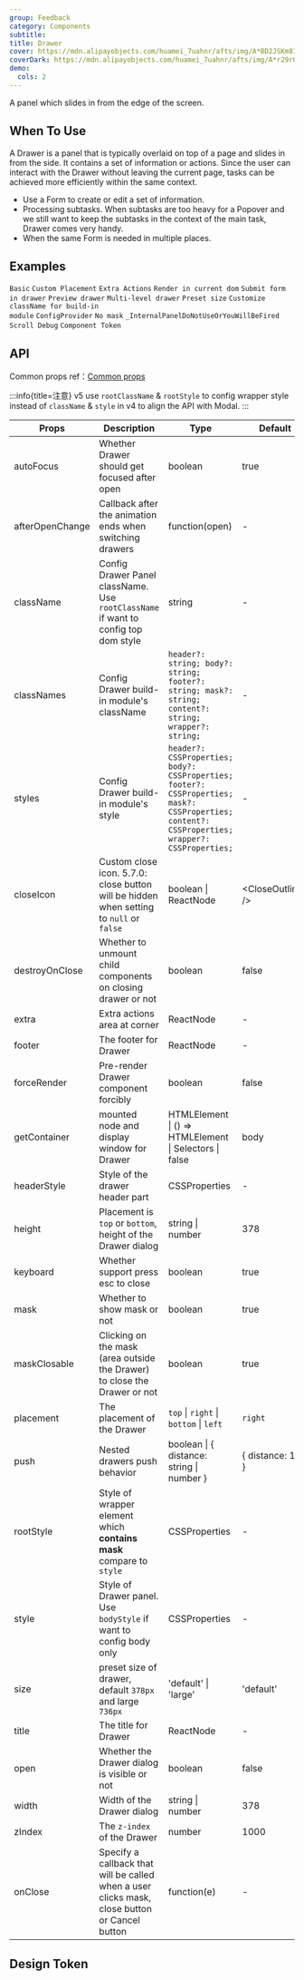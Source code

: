 ```yaml
---
group: Feedback
category: Components
subtitle:
title: Drawer
cover: https://mdn.alipayobjects.com/huamei_7uahnr/afts/img/A*BD2JSKm8I-kAAAAAAAAAAAAADrJ8AQ/original
coverDark: https://mdn.alipayobjects.com/huamei_7uahnr/afts/img/A*r29rQ51bNdwAAAAAAAAAAAAADrJ8AQ/original
demo:
  cols: 2
---
```


A panel which slides in from the edge of the screen.

## When To Use

A Drawer is a panel that is typically overlaid on top of a page and slides in from the side. It contains a set of information or actions. Since the user can interact with the Drawer without leaving the current page, tasks can be achieved more efficiently within the same context.

- Use a Form to create or edit a set of information.
- Processing subtasks. When subtasks are too heavy for a Popover and we still want to keep the subtasks in the context of the main task, Drawer comes very handy.
- When the same Form is needed in multiple places.

## Examples

<!-- prettier-ignore -->
<code src="./demo/basic-right.tsx">Basic</code>
<code src="./demo/placement.tsx">Custom Placement</code>
<code src="./demo/extra.tsx">Extra Actions</code>
<code src="./demo/render-in-current.tsx">Render in current dom</code>
<code src="./demo/form-in-drawer.tsx">Submit form in drawer</code>
<code src="./demo/user-profile.tsx">Preview drawer</code>
<code src="./demo/multi-level-drawer.tsx">Multi-level drawer</code>
<code src="./demo/size.tsx">Preset size</code>
<code src="./demo/classNames.tsx">Customize className for build-in module</code>
<code src="./demo/config-provider.tsx" debug>ConfigProvider</code>
<code src="./demo/no-mask.tsx" debug>No mask</code>
<code src="./demo/render-panel.tsx" debug>_InternalPanelDoNotUseOrYouWillBeFired</code>
<code src="./demo/scroll-debug.tsx" debug>Scroll Debug</code>
<code src="./demo/component-token.tsx" debug>Component Token</code>

## API

Common props ref：[Common props](/docs/react/common-props)

<!-- prettier-ignore -->
:::info{title=注意}
v5 use `rootClassName` & `rootStyle` to config wrapper style instead of `className` & `style` in v4 to align the API with Modal.
:::

| Props | Description | Type | Default | Version |
| --- | --- | --- | --- | --- |
| autoFocus | Whether Drawer should get focused after open | boolean | true | 4.17.0 |
| afterOpenChange | Callback after the animation ends when switching drawers | function(open) | - |  |
| className | Config Drawer Panel className. Use `rootClassName` if want to config top dom style | string | - |  |
| classNames | Config Drawer build-in module's className | `header?: string; body?: string; footer?: string; mask?: string; content?: string; wrapper?: string;` | - |  |
| styles | Config Drawer build-in module's style | `header?: CSSProperties; body?: CSSProperties; footer?: CSSProperties; mask?: CSSProperties; content?: CSSProperties; wrapper?: CSSProperties;` | - | 5.10.0 |
| closeIcon | Custom close icon. 5.7.0: close button will be hidden when setting to `null` or `false` | boolean \| ReactNode | &lt;CloseOutlined /> |  |
| destroyOnClose | Whether to unmount child components on closing drawer or not | boolean | false |  |
| extra | Extra actions area at corner | ReactNode | - | 4.17.0 |
| footer | The footer for Drawer | ReactNode | - |  |
| forceRender | Pre-render Drawer component forcibly | boolean | false |  |
| getContainer | mounted node and display window for Drawer | HTMLElement \| () => HTMLElement \| Selectors \| false | body |  |
| headerStyle | Style of the drawer header part | CSSProperties | - |  |
| height | Placement is `top` or `bottom`, height of the Drawer dialog | string \| number | 378 |  |
| keyboard | Whether support press esc to close | boolean | true |  |
| mask | Whether to show mask or not | boolean | true |  |
| maskClosable | Clicking on the mask (area outside the Drawer) to close the Drawer or not | boolean | true |  |
| placement | The placement of the Drawer | `top` \| `right` \| `bottom` \| `left` | `right` |  |
| push | Nested drawers push behavior | boolean \| { distance: string \| number } | { distance: 180 } | 4.5.0+ |
| rootStyle | Style of wrapper element which **contains mask** compare to `style` | CSSProperties | - |  |
| style | Style of Drawer panel. Use `bodyStyle` if want to config body only | CSSProperties | - |  |
| size | preset size of drawer, default `378px` and large `736px` | 'default' \| 'large' | 'default' | 4.17.0 |
| title | The title for Drawer | ReactNode | - |  |
| open | Whether the Drawer dialog is visible or not | boolean | false |  |
| width | Width of the Drawer dialog | string \| number | 378 |  |
| zIndex | The `z-index` of the Drawer | number | 1000 |  |
| onClose | Specify a callback that will be called when a user clicks mask, close button or Cancel button | function(e) | - |  |

## Design Token

<ComponentTokenTable component="Drawer"></ComponentTokenTable>
